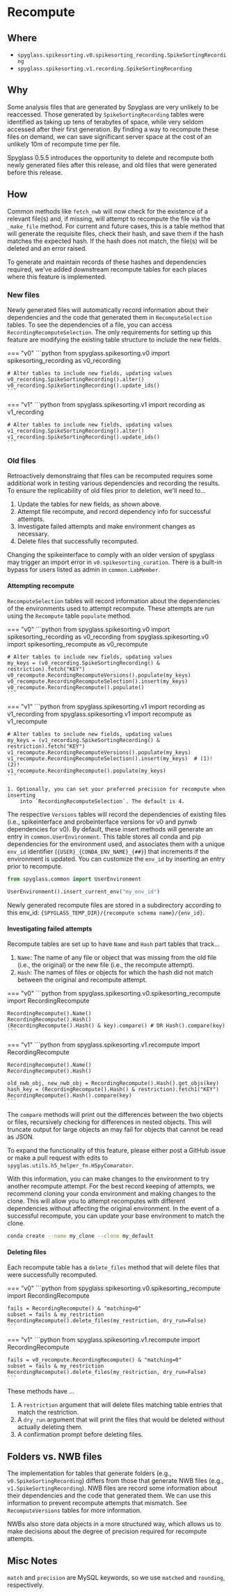 # Recompute

## Where

- `spyglass.spikesorting.v0.spikesorting_recording.SpikeSortingRecording`
- `spyglass.spikesorting.v1.recording.SpikeSortingRecording`

## Why

Some analysis files that are generated by Spyglass are very unlikely to be
reaccessed. Those generated by `SpikeSortingRecording` tables were identified as
taking up tens of terabytes of space, while very seldom accessed after their
first generation. By finding a way to recompute these files on demand, we can
save significant server space at the cost of an unlikely 10m of recompute time
per file.

Spyglass 0.5.5 introduces the opportunity to delete and recompute both newly
generated files after this release, and old files that were generated before
this release.

## How

Common methods like `fetch_nwb` will now check for the existence of a relevant
file(s) and, if missing, will attempt to recompute the file via the `_make_file`
method. For current and future cases, this is a table method that will generate
the requisite files, check their hash, and save them if the hash matches the
expected hash. If the hash does not match, the file(s) will be deleted and an
error raised.

To generate and maintain records of these hashes and dependencies required,
we've added downstream recompute tables for each places where this feature is
implemented.

### New files

Newly generated files will automatically record information about their
dependencies and the code that generated them in `RecomputeSelection` tables. To
see the dependencies of a file, you can access `RecordingRecomputeSelection`.
The only requirements for setting up this feature are modifying the existing
table structure to include the new fields.

=== "v0"
    ```python
    from spyglass.spikesorting.v0 import spikesorting_recording as v0_recording

    # Alter tables to include new fields, updating values
    v0_recording.SpikeSortingRecording().alter()
    v0_recording.SpikeSortingRecording().update_ids()
    ```

=== "v1"
    ```python
    from spyglass.spikesorting.v1 import recording as v1_recording

    # Alter tables to include new fields, updating values
    v1_recording.SpikeSortingRecording().alter()
    v1_recording.SpikeSortingRecording().update_ids()
    ```

### Old files

Retroactively demonstraing that files can be recomputed requires some additional
work in testing various dependencies and recording the results. To ensure the
replicability of old files prior to deletion, we'll need to...

1. Update the tables for new fields, as shown above.
2. Attempt file recompute, and record dependency info for successful attempts.
3. Investigate failed attempts and make environment changes as necessary.
4. Delete files that successfully recomputed.

Changing the spikeinterface to comply with an older version of spyglass may
trigger an import error in `v0.spikesorting_curation`. There is a built-in
bypass for users listed as admin in `common.LabMember`.

#### Attempting recompute

`RecomputeSelection` tables will record information about the dependencies of
the environments used to attempt recompute. These attempts are run using the
`Recompute` table `populate` method.

=== "v0"
    ```python
    from spyglass.spikesorting.v0 import spikesorting_recording as v0_recording
    from spyglass.spikesorting.v0 import spikesorting_recompute as v0_recompute

    # Alter tables to include new fields, updating values
    my_keys = (v0_recording.SpikeSortingRecording() & restriction).fetch("KEY")
    v0_recompute.RecordingRecomputeVersions().populate(my_keys)
    v0_recompute.RecordingRecomputeSelection().insert(my_keys)
    v0_recompute.RecordingRecompute().populate()
    ```

=== "v1"
    ```python
    from spyglass.spikesorting.v1 import recording as v1_recording
    from spyglass.spikesorting.v1 import recompute as v1_recompute

    # Alter tables to include new fields, updating values
    my_keys = (v1_recording.SpikeSortingRecording() & restriction).fetch("KEY")
    v1_recompute.RecordingRecomputeVersions().populate(my_keys)
    v1_recompute.RecordingRecomputeSelection().insert(my_keys)  # (1)! (2)!
    v1_recompute.RecordingRecompute().populate(my_keys)
    ```

    1. Optionally, you can set your preferred precision for recompute when inserting
        into `RecordingRecomputeSelection`. The default is 4.

The respective `Versions` tables will record the dependencies of existing files
(i.e., spikeinterface and probeinterface versions for v0 and pynwb dependencies for v0).
By default, these insert methods will generate an entry in `common.UserEnvironment`.
This table stores all conda and pip dependencies for the environment used, and
associates them with a unique `env_id` identifier (`{USER}_{CONDA_ENV_NAME}_{##}`)
that increments if the environment is updated. You can customize the `env_id`
by inserting an entry prior to recompute.

```python
from spyglass.common import UserEnvironment

UserEnvironment().insert_current_env("my_env_id")
```

Newly generated recompute files are stored in a subdirectory according to this
env_id: `{SPYGLASS_TEMP_DIR}/{recompute schema name}/{env_id}`.

#### Investigating failed attempts

Recompute tables are set up to have `Name` and `Hash` part tables that track...

1. `Name`: The name of any file or object that was missing from the old file
    (i.e., the original) or the new file (i.e., the recompute attempt).
2. `Hash`: The names of files or objects for which the hash did not match
    between the original and recompute attempt.

=== "v0"
    ```python
    from spyglass.spikesorting.v0.spikesorting_recompute import RecordingRecompute

    RecordingRecompute().Name()
    RecordingRecompute().Hash()
    (RecordingRecompute().Hash() & key).compare() # OR Hash().compare(key)
    ```

=== "v1"
    ```python
    from spyglass.spikesorting.v1.recompute import RecordingRecompute

    RecordingRecompute().Name()
    RecordingRecompute().Hash()

    old_nwb_obj, new_nwb_obj = RecordingRecompute().Hash().get_objs(key)
    hash_key = (RecordingRecompute().Hash() & restriction).fetch1("KEY")
    RecordingRecompute().Hash().compare(key)
    ```

The `compare` methods will print out the differences between the two objects or
files, recursively checking for differences in nested objects. This will
truncate output for large objects an may fail for objects that cannot be read as
JSON.

To expand the functionality of this feature, please either post a GitHub issue
or make a pull request with edits to `spyglas.utils.h5_helper_fn.H5pyComarator`.

With this information, you can make changes to the environment to try another
recompute attempt. For the best record keeping of attempts, we recommend cloning
your conda environment and making changes to the clone. This will allow you to
attempt recomputes with different dependencies without affecting the original
environment. In the event of a successful recompute, you can update your base
environment to match the clone.

```bash
conda create --name my_clone --clone my_default
```

#### Deleting files

Each recompute table has a `delete_files` method that will delete files that
were successfully recomputed.

=== "v0"
    ```python
    from spyglass.spikesorting.v0.spikesorting_recompute import RecordingRecompute

    fails = RecordingRecompute() & "matching=0"
    subset = fails & my_restriction
    RecordingRecompute().delete_files(my_restriction, dry_run=False)
    ```

=== "v1"
    ```python
    from spyglass.spikesorting.v1.recompute import RecordingRecompute

    fails = v0_recompute.RecordingRecompute() & "matching=0"
    subset = fails & my_restriction
    RecordingRecompute().delete_files(my_restriction, dry_run=False)
    ```

These methods have ...

1. A `restriction` argument that will delete files matching table entries that
    match the restriction.
2. A `dry_run` argument that will print the files that would be deleted without
    actually deleting them.
3. A confirmation prompt before deleting files.

## Folders vs. NWB files

The implementation for tables that generate folders (e.g.,
`v0.SpikeSortingRecording`) differs from those that generate NWB files (e.g.,
`v1.SpikeSortingRecording`). NWB files are record some information about their
dependencies and the code that generated them. We can use this information to
prevent recompute attempts that mismatch. See `RecomputeVersions` tables for
more information.

NWBs also store data objects in a more structured way, which allows us to make
decisions about the degree of precision required for recompute attempts.

## Misc Notes

`match` and `precision` are MySQL keywords, so we use `matched` and `rounding`,
respectively.
